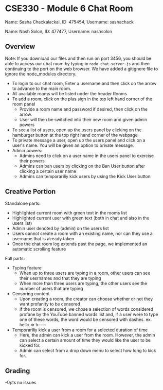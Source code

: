 # CSE330 - Module 6 Chat Room
Name: Sasha Chackalackal, ID: 475454, Username: sashachack

Name: Nash Solon, ID: 477477, Username: nashsolon

## Overview
Note: If you download our files and then run on port 3456, you should be able to access our chat room  by typing in `node chat-server.js` and then continuing to the port on the web browser. We have added a gitignore file to ignore the node_modules directory.

- To login to our chat room, Enter a username and then click on the arrow to advance to the main room.
- All available rooms will be listed under the header Rooms
- To add a room, click on the plus sign in the top left hand corner of the room panel
    - Provide a room name and password if desired, then click on the arrow.
    - User will then be switched into their new room and given admin powers
- To see a list of users, open up the users panel by clicking on the hamburger button at the top right hand corner of the webpage
- To private message a user, open up the users panel and click on a user's name. You will be given an option to private message.
- Admin powers:
    - Admins need to click on a user name in the users panel to exercise their powers
    - Admins can ban users by clicking on the Ban User button after clicking a certain user name
    - Admins can temporariliy kick users by using the Kick User button


## Creative Portion
Standalone parts:
- Highlighted current room with green text in the rooms list
- Highlighted current user with green text (both in chat and also in the users list)
- Admin user denoted by (admin) on the users list
- Users cannot create a room with an existing name, nor can they use a username that is already taken
- Once the chat room log extends past the page, we implemented an automatic scrolling feature

Full parts:
- Typing feature
    - When up to three users are typing in a room, other users can see their uesrnames and that they are typing
    - When more than three users are typing, the other users see the number of users that are typing
- Censoring content
    - Upon creating a room, the creator can choose whether or not they want profanity to be censored
    - If the room is censored, we chose a selection of words considered profane by the YouTube banned words list and, if a user were to type one of these words, the word would be censored with dashes. ex. hello => h----
- Temporariliy kick a user from a room for a selected duration of time
    - Here, the admin can kick a user from the room. However, the admin can select a certain amount of time they would like the user to be kicked for.
    - Admin can select from a drop down menu to select how long to kick for.

## Grading
-0pts no issues
